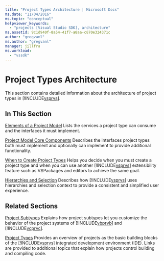 ```yaml
---
title: "Project Types Architecture | Microsoft Docs"
ms.date: "11/04/2016"
ms.topic: "conceptual"
helpviewer_keywords:
  - "projects [Visual Studio SDK], architecture"
ms.assetid: 9c1d940f-8a54-41f7-a8aa-c870e324371c
author: "gregvanl"
ms.author: "gregvanl"
manager: jillfra
ms.workload:
  - "vssdk"
---
```

# Project Types Architecture
This section contains detailed information about the architecture of project types in [!INCLUDE[vsprvs](../../code-quality/includes/vsprvs_md.md)].

## In This Section
 [Elements of a Project Model](../../extensibility/internals/elements-of-a-project-model.md)
 Lists the services a project type can consume and the interfaces it must implement.

 [Project Model Core Components](../../extensibility/internals/project-model-core-components.md)
 Describes the interfaces project types both must implement and optionally can implement to provide additional functionality.

 [When to Create Project Types](../../extensibility/internals/when-to-create-project-types.md)
 Helps you decide when you must create a project type and when you can use another [!INCLUDE[vsprvs](../../code-quality/includes/vsprvs_md.md)] extensibility feature such as VSPackages and editors to achieve the same goal.

 [Hierarchies and Selection](../../extensibility/internals/hierarchies-and-selection.md)
 Describes how [!INCLUDE[vsprvs](../../code-quality/includes/vsprvs_md.md)] uses hierarchies and selection context to provide a consistent and simplified user experience.

## Related Sections
 [Project Subtypes](../../extensibility/internals/project-subtypes.md)
 Explains how project subtypes let you customize the behavior of the project systems of [!INCLUDE[vbprvb](../../code-quality/includes/vbprvb_md.md)] and [!INCLUDE[vcprvc](../../code-quality/includes/vcprvc_md.md)].

 [Project Types](../../extensibility/internals/project-types.md)
 Provides an overview of projects as the basic building blocks of the [!INCLUDE[vsprvs](../../code-quality/includes/vsprvs_md.md)] integrated development environment (IDE). Links are provided to additional topics that explain how projects control building and compiling code.